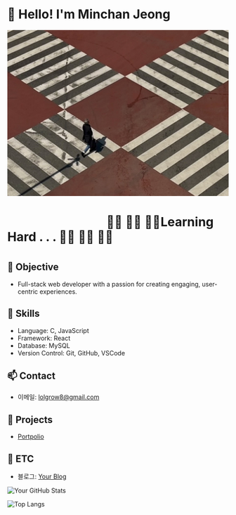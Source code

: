 # 👋 Hello! I'm Minchan Jeong

![이미지](./Assets/IMG_4616.jpeg)

<h1>&nbsp;&nbsp;&nbsp;&nbsp;&nbsp;&nbsp;&nbsp;&nbsp;&nbsp;&nbsp;&nbsp;&nbsp;&nbsp;&nbsp;&nbsp;&nbsp;&nbsp;&nbsp;&nbsp;&nbsp;&nbsp;&nbsp;&nbsp;&nbsp;&nbsp;&nbsp;&nbsp;&nbsp;&nbsp;&nbsp;&nbsp;&nbsp;&nbsp;&nbsp;🚶‍➡️ 🚶‍➡️ 🚶‍➡️Learning Hard . . . 🚶‍➡️ 🚶‍➡️ 🚶‍➡️<h1/>

## 🚀 Objective

- Full-stack web developer with a passion for creating engaging, user-centric experiences.
  
## 🌱 Skills

- Language: C, JavaScript
- Framework: React
- Database: MySQL
- Version Control: Git, GitHub, VSCode

## 📫 Contact

- 이메일: [lolgrow8@gmail.com](mailto:lolgrow8@gmail.com)

## 🔧 Projects

- [Portpolio](https://github.com/MinchoLover/Portpolio)

## 💬 ETC

- 블로그: [Your Blog](https://yourblog.com)

<!-- 통계 및 GitHub 정보 -->
![Your GitHub Stats](https://github-readme-stats.vercel.app/api?username=MinchoLover&show_icons=true&theme=radical)


![Top Langs](https://github-readme-stats.vercel.app/api/top-langs/?username=anuraghazra&layout=compact)
